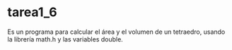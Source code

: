 # tarea1_6
Es un programa para calcular el área y el volumen de un tetraedro, usando la librería math.h y las variables double.
